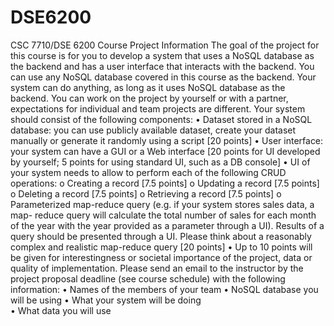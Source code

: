 # DSE6200

CSC 7710/DSE 6200 Course Project Information 
The goal of the project for this course is for you to develop a system that uses a NoSQL database 
as the backend and has a user interface that interacts with the backend. You can use any NoSQL 
database covered in this course as the backend. Your system can do anything, as long as it uses 
NoSQL database as the backend. You can work on the project by yourself or with a partner, 
expectations for individual and team projects are different. Your system should consist of the 
following components: 
    •  Dataset stored in a NoSQL database: you can use publicly available dataset, create your 
dataset manually or generate it randomly using a script [20 points] 
    • User interface: your system can have a GUI or a Web interface [20 points for UI developed 
by yourself; 5 points for using standard UI, such as a DB console] 
    • UI of your system needs to allow to perform each of the following CRUD operations: 
      o Creating a record [7.5 points] 
      o Updating a record [7.5 points] 
      o Deleting a record [7.5 points] 
      o Retrieving a record [7.5 points] 
      o Parameterized map-reduce query (e.g. if your system stores sales data, a map-
reduce query will calculate the total number of sales for each month of the year 
with the year provided as a parameter through a UI). Results of a query should be 
presented through a UI. Please think about a reasonably complex and realistic 
map-reduce query [20 points] 
    • Up to 10 points will be given for interestingness or societal importance of the project, data 
or quality of implementation. 
Please send an email to the instructor by the project proposal deadline (see course schedule) with 
the following information: 
    • Names of the members of your team 
    • NoSQL database you will be using 
    • What your system will be doing  
    • What data you will use     
